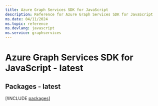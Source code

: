 ```yaml
---
title: Azure Graph Services SDK for JavaScript
description: Reference for Azure Graph Services SDK for JavaScript
ms.date: 04/11/2024
ms.topic: reference
ms.devlang: javascript
ms.service: graphservices
---
```

# Azure Graph Services SDK for JavaScript - latest
## Packages - latest
[!INCLUDE [packages](graph-services-index.md)]